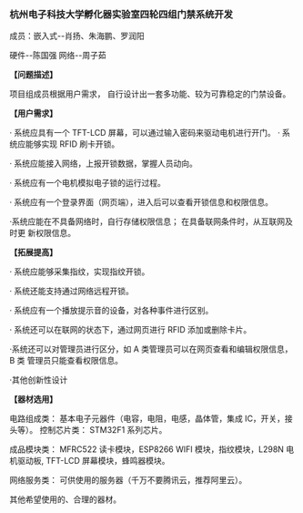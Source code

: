 ### **杭州电子科技大学孵化器实验室四轮四组门禁系统开发**



成员：嵌入式--肖扬、朱海鹏、罗润阳

硬件--陈国强     网络--周子茹



**【问题描述】**

项目组成员根据用户需求， 自行设计出一套多功能、较为可靠稳定的门禁设备。

 

**【用户需求】**

· 系统应具有一个 TFT-LCD 屏幕，可以通过输入密码来驱动电机进行开门。 · 系统应能够实现 RFID 刷卡开锁。

· 系统应能接入网络，上报开锁数据，掌握人员动向。

· 系统应有一个电机模拟电子锁的运行过程。

· 系统应有一个登录界面（网页端），进入后可以查看开锁信息和权限信息。

·系统应能在不具备网络时，自行存储权限信息； 在具备联网条件时，从互联网及时更 新权限信息。

 

**【拓展提高】**

· 系统应能够采集指纹，实现指纹开锁。

· 系统还能支持通过网络远程开锁。

· 系统应有一个播放提示音的设备，对各种事件进行区别。

· 系统还可以在联网的状态下，通过网页进行 RFID 添加或删除卡片。

·系统还可以对管理员进行区分，如 A 类管理员可以在网页查看和编辑权限信息，B 类 管理员只能查看权限信息。

·其他创新性设计

 

**【器材选用】**

电路组成类： 基本电子元器件（电容，电阻，电感，晶体管，集成 IC，开关，接头等）。 控制芯片类： STM32F1 系列芯片。

成品模块类： MFRC522 读卡模块，ESP8266 WIFI 模块，指纹模块，L298N 电机驱动板, TFT-LCD 屏幕模块，蜂鸣器模块。

网络服务类： 可供使用的服务器（千万不要腾讯云，推荐阿里云）。

其他希望使用的、合理的器材。

